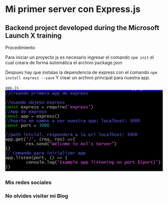 # Mi primer server con Express.js

## Backend project developed during the Microsoft Launch X training

Procedimiento

Para iniciar un proyecto js es necesario ingresar el comando `npm init` el cual creara
de forma automática el archivo package.json

Despues hay que instalas la dependencia de express con el comando `npm install express --save`
Y crear un archivo principal para nuestra app.

`app.js`
![image](./images/appjs.JPG)

### Mis redes sociales

### No olvides visitar mi Blog



